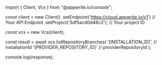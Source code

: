 import { Client, Vcs } from "@appwrite.io/console";

const client = new Client()
    .setEndpoint('https://cloud.appwrite.io/v1') // Your API Endpoint
    .setProject('5df5acd0d48c2'); // Your project ID

const vcs = new Vcs(client);

const result = await vcs.listRepositoryBranches(
    '[INSTALLATION_ID]', // installationId
    '[PROVIDER_REPOSITORY_ID]' // providerRepositoryId
);

console.log(response);
